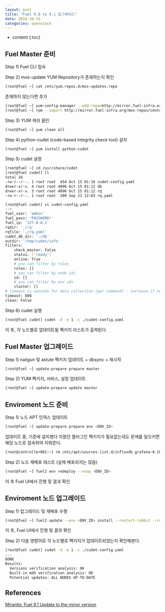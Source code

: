 ```yaml
---
layout: post
title: "Fuel 9.0 to 9.1 업그레이드"
date: 2016-10-15
categories: openstack
---
```


* content
{:toc}

## Fuel Master 준비

Step 1) Fuel CLI 접속

Step 2) mos-update YUM Repository가 존재하는지 확인

```bash
[root@fuel ~] cat /etc/yum.repos.d/mos-updates.repo
```

존재하지 않는다면 추가

```bash
[root@fuel ~] yum-config-manager --add-repo=http://mirror.fuel-infra.org/mos-repos/centos/mos9.0-centos7/updates/x86_64/
[root@fuel ~] rpm --import http://mirror.fuel-infra.org/mos-repos/centos/mos9.0-centos7/updates/RPM-GPG-KEY-mos9.0
```

Step 3) YUM 캐쉬 클린

```bash
[root@fuel ~] yum clean all
```

Step 4) python-cudet (code-based integrity check tool) 설치

```bash
[root@fuel ~] yum install python-cudet
```

Step 5) cudet 설정

```bash
[root@fuel ~] cd /usr/share/cudet
[root@fuel cudet] ll
total 16
-rw-r--r--. 1 root root  454 Oct 15 01:16 cudet-config.yaml
drwxr-xr-x. 4 root root 4096 Oct 15 01:12 db
drwxr-xr-x. 3 root root 4096 Oct 15 01:12 rq
-rw-r--r--. 1 root root  209 Sep 21 12:03 rq.yaml

[root@fuel cudet] vi cudet-config.yaml
-->
fuel_user: 'admin'
fuel_pass: 'PASSWORD!'
fuel_ip: '127.0.0.1'
rqdir: './rq'
rqfile: './rq.yaml'
cudet_db_dir: './db'
outdir: '/tmp/cudet/info'
filters:
    check_master: False
    status: ['ready']
    online: True
    # you can filter by roles
    roles: []
    # you can filter by node ids
    id: []
    # you can filter by env ids
    cluster: []
# timeout is seconds for data collection (per command) - increase if needed
timeout: 600
clean: False
```

Step 6) cudet 실행

```bash
[root@fuel cudet] cudet -d -e 1 -c ./cudet-config.yaml
```

이 후, 각 노드별로 업데이트될 팩키지 리스트가 출력된다.


## Fuel Master 업그레이드

Step 1) nailgun 및 astute 팩키지 업데이트 + dbsync + 재시작

```bash
[root@fuel ~] update-prepare prepare master
```

Step 2) YUM 팩키지, 서비스, 설정 업데이트

```bash
[root@fuel ~] update-prepare update master
```


## Enviroment 노드 준비

Step 1) 노드 APT 인덱스 업데이트

```bash
[root@fuel ~] update-prepare prepare env <ENV_ID>
```

업데이트 중, 기존에 설치했다 지웠던 플러그인 팩키지가 필요없는데도 문제를 일으키면 해당 노드로 접속하여 지워준다.

```bash
[root@controller001:~] rm /etc/apt/sources.list.d/influxdb_grafana-0.10.0.list
```

Step 2) 노드 재배포 테스트 (실제 배포되지는 않음)

```bash
[root@fuel ~] fuel2 env redeploy --noop <ENV_ID>
```

이 후 Fuel UI에서 진행 및 결과 확인


## Enviroment 노드 업그레이드

Step 1) 업그레이드 및 재배포 수행

```bash
[root@fuel ~] fuel2 update --env <ENV_ID> install --restart-rabbit --restart-mysql
```

이 후, Fuel UI에서 진행 및 결과 확인

Step 2) 다음 명령어로 각 노드별로 팩키지가 업데이트되었는지 확인해본다.

```bash
[root@fuel cudet] cudet -d -e 1 -c ./cudet-config.yaml
...
DONE
Results:
  Versions verification analysis: OK
  Built-in md5 verification analysis: OK
  Potential updates: ALL NODES UP-TO-DATE
```

## References

[Mirantis: Fuel 9.1 Update to the minor version](https://docs.mirantis.com/openstack/fuel/fuel-9.1/release-notes/update-product.html)
